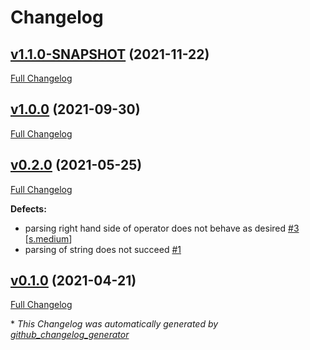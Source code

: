 # Changelog

## [v1.1.0-SNAPSHOT](https://github.com/NASA-PDS/api-search-query-lexer/tree/v1.1.0-SNAPSHOT) (2021-11-22)

[Full Changelog](https://github.com/NASA-PDS/api-search-query-lexer/compare/v1.0.0...v1.1.0-SNAPSHOT)

## [v1.0.0](https://github.com/NASA-PDS/api-search-query-lexer/tree/v1.0.0) (2021-09-30)

[Full Changelog](https://github.com/NASA-PDS/api-search-query-lexer/compare/v0.2.0...v1.0.0)

## [v0.2.0](https://github.com/NASA-PDS/api-search-query-lexer/tree/v0.2.0) (2021-05-25)

[Full Changelog](https://github.com/NASA-PDS/api-search-query-lexer/compare/v0.1.0...v0.2.0)

**Defects:**

- parsing right hand side of operator does not behave as desired [\#3](https://github.com/NASA-PDS/api-search-query-lexer/issues/3) [[s.medium](https://github.com/NASA-PDS/api-search-query-lexer/labels/s.medium)]
- parsing of string does not succeed [\#1](https://github.com/NASA-PDS/api-search-query-lexer/issues/1)

## [v0.1.0](https://github.com/NASA-PDS/api-search-query-lexer/tree/v0.1.0) (2021-04-21)

[Full Changelog](https://github.com/NASA-PDS/api-search-query-lexer/compare/f659ff7db23e43afb48fb1cc482fd8c9f8402eec...v0.1.0)



\* *This Changelog was automatically generated by [github_changelog_generator](https://github.com/github-changelog-generator/github-changelog-generator)*
